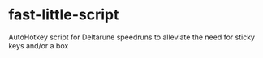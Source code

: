 # fast-little-script
AutoHotkey script for Deltarune speedruns to alleviate the need for sticky keys and/or a box
